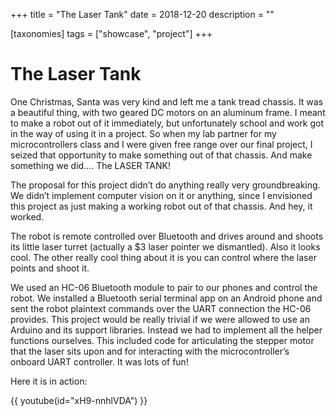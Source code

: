 +++
title = "The Laser Tank"
date = 2018-12-20
description = ""

[taxonomies]
tags = ["showcase", "project"]
+++

# The Laser Tank

One Christmas, Santa was very kind and left me a tank tread chassis. It was a beautiful thing, with two geared DC motors on an aluminum frame. I meant to make a robot out of it immediately, but unfortunately school and work got in the way of using it in a project. So when my lab partner for my microcontrollers class and I were given free range over our final project, I seized that opportunity to make something out of that chassis. And make something we did…. The LASER TANK!

The proposal for this project didn’t do anything really very groundbreaking. We didn’t implement computer vision on it or anything, since I envisioned this project as just making a working robot out of that chassis. And hey, it worked.

The robot is remote controlled over Bluetooth and drives around and shoots its little laser turret (actually a $3 laser pointer we dismantled). Also it looks cool. The other really cool thing about it is you can control where the laser points and shoot it.

We used an HC-06 Bluetooth module to pair to our phones and control the robot. We installed a Bluetooth serial terminal app on an Android phone and sent the robot plaintext commands over the UART connection the HC-06 provides. This project would be really trivial if we were allowed to use an Arduino and its support libraries. Instead we had to implement all the helper functions ourselves. This included code for articulating the stepper motor that the laser sits upon and for interacting with the microcontroller’s onboard UART controller. It was lots of fun!

Here it is in action:

{{ youtube(id="xH9-nnhlVDA") }}
